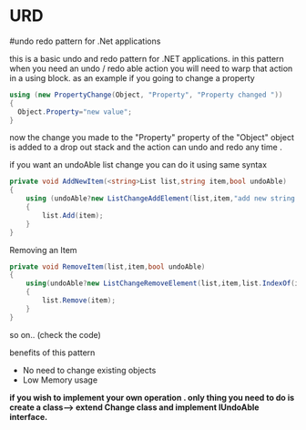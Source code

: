 # URD
#undo redo pattern for .Net applications


this is a basic undo and redo pattern for .NET applications.
in this pattern when you need an undo / redo able action you will need to warp that action in a using block.
as an example if you going to change a property 

```C#
using (new PropertyChange(Object, "Property", "Property changed "))
{
  Object.Property="new value";
}
```
now the change you made to the "Property" property of the "Object" object is added to a drop out stack and the action can undo and redo any time .

if you want an undoAble list change you can do it using same syntax

```C#
private void AddNewItem(<string>List list,string item,bool undoAble)
{
	using (undoAble?new ListChangeAddElement(list,item,"add new string to the string list"):null) //you can use a condition then you can minimize code
	{
		list.Add(item);
	}
}
```

Removing an Item 

```C#
private void RemoveItem(list,item,bool undoAble)
{
	using(undoAble?new ListChangeRemoveElement(list,item,list.IndexOf(item)," remove "+item+" from the string list"))
	{
		list.Remove(item);
	}
}
```
so on.. (check the code)

benefits of this pattern 

* No need to change existing objects
* Low Memory usage

<b>if you wish to implement your own operation . only thing you need to do is create a class--> extend Change class and implement IUndoAble interface.</b> 

